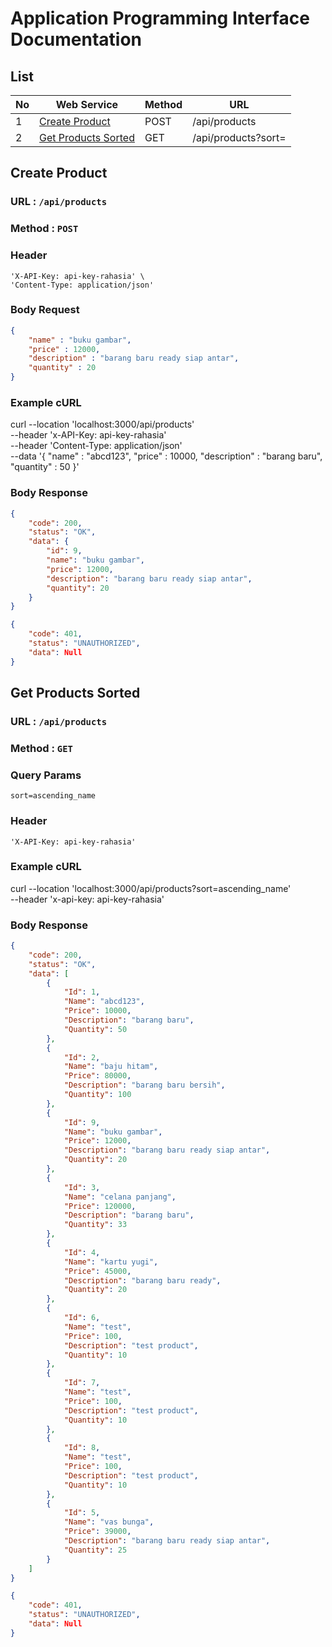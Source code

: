 # Application Programming Interface Documentation

## List
| No |     Web Service     | Method | URL |
|----|---------------------|--------|-----|
| 1 | [Create Product](#create-product) | POST | /api/products |
| 2 | [Get Products Sorted](#get-products-sorted) | GET | /api/products?sort= |


## Create Product
### URL : `/api/products`
### Method : `POST`

### Header
    'X-API-Key: api-key-rahasia' \
    'Content-Type: application/json'

### Body Request
```json
{
    "name" : "buku gambar",
    "price" : 12000,
    "description" : "barang baru ready siap antar",
    "quantity" : 20
}
```

### Example cURL
curl --location 'localhost:3000/api/products' \
--header 'x-API-Key: api-key-rahasia' \
--header 'Content-Type: application/json' \
--data '{
    "name" : "abcd123",
    "price" : 10000,
    "description" : "barang baru",
    "quantity" : 50
}'

### Body Response
```json
{
    "code": 200,
    "status": "OK",
    "data": {
        "id": 9,
        "name": "buku gambar",
        "price": 12000,
        "description": "barang baru ready siap antar",
        "quantity": 20
    }
}

{
    "code": 401,
    "status": "UNAUTHORIZED",
    "data": Null
}
```

## Get Products Sorted
### URL : `/api/products`
### Method : `GET`

### Query Params
    sort=ascending_name

### Header
    'X-API-Key: api-key-rahasia'

### Example cURL
curl --location 'localhost:3000/api/products?sort=ascending_name' \
--header 'x-api-key: api-key-rahasia'

### Body Response
```json
{
    "code": 200,
    "status": "OK",
    "data": [
        {
            "Id": 1,
            "Name": "abcd123",
            "Price": 10000,
            "Description": "barang baru",
            "Quantity": 50
        },
        {
            "Id": 2,
            "Name": "baju hitam",
            "Price": 80000,
            "Description": "barang baru bersih",
            "Quantity": 100
        },
        {
            "Id": 9,
            "Name": "buku gambar",
            "Price": 12000,
            "Description": "barang baru ready siap antar",
            "Quantity": 20
        },
        {
            "Id": 3,
            "Name": "celana panjang",
            "Price": 120000,
            "Description": "barang baru",
            "Quantity": 33
        },
        {
            "Id": 4,
            "Name": "kartu yugi",
            "Price": 45000,
            "Description": "barang baru ready",
            "Quantity": 20
        },
        {
            "Id": 6,
            "Name": "test",
            "Price": 100,
            "Description": "test product",
            "Quantity": 10
        },
        {
            "Id": 7,
            "Name": "test",
            "Price": 100,
            "Description": "test product",
            "Quantity": 10
        },
        {
            "Id": 8,
            "Name": "test",
            "Price": 100,
            "Description": "test product",
            "Quantity": 10
        },
        {
            "Id": 5,
            "Name": "vas bunga",
            "Price": 39000,
            "Description": "barang baru ready siap antar",
            "Quantity": 25
        }
    ]
}

{
    "code": 401,
    "status": "UNAUTHORIZED",
    "data": Null
}
```